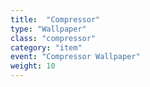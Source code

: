 ```yaml
---
title:  "Compressor"
type: "Wallpaper"
class: "compressor"
category: "item"
event: "Compressor Wallpaper"
weight: 10
---
```


